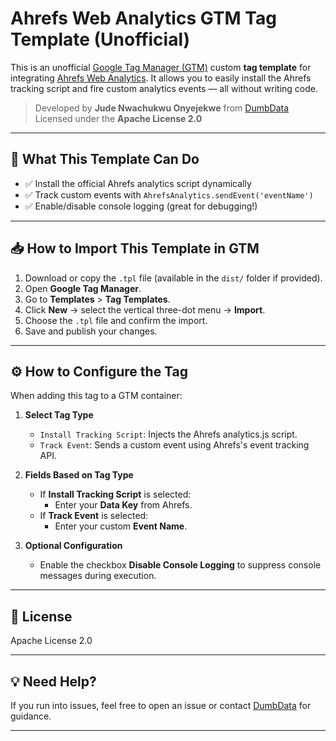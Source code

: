 # Ahrefs Web Analytics GTM Tag Template (Unofficial)

This is an unofficial [Google Tag Manager (GTM)](https://tagmanager.google.com/) custom **tag template** for integrating [Ahrefs Web Analytics](https://ahrefs.com/web-analytics). It allows you to easily install the Ahrefs tracking script and fire custom analytics events — all without writing code.

> Developed by **Jude Nwachukwu Onyejekwe** from [DumbData](https://dumbdata.co)  
> Licensed under the **Apache License 2.0**

---

## 🚀 What This Template Can Do

- ✅ Install the official Ahrefs analytics script dynamically
- ✅ Track custom events with `AhrefsAnalytics.sendEvent('eventName')`
- ✅ Enable/disable console logging (great for debugging!)

---

## 📥 How to Import This Template in GTM

1. Download or copy the `.tpl` file (available in the `dist/` folder if provided).
2. Open **Google Tag Manager**.
3. Go to **Templates** > **Tag Templates**.
4. Click **New** → select the vertical three-dot menu → **Import**.
5. Choose the `.tpl` file and confirm the import.
6. Save and publish your changes.

---

## ⚙️ How to Configure the Tag

When adding this tag to a GTM container:

1. **Select Tag Type**
   - `Install Tracking Script`: Injects the Ahrefs analytics.js script.
   - `Track Event`: Sends a custom event using Ahrefs's event tracking API.

2. **Fields Based on Tag Type**
   - If **Install Tracking Script** is selected:
     - Enter your **Data Key** from Ahrefs.
   - If **Track Event** is selected:
     - Enter your custom **Event Name**.

3. **Optional Configuration**
   - Enable the checkbox **Disable Console Logging** to suppress console messages during execution.

---

## 📄 License
Apache License 2.0

---

## 💡 Need Help?

If you run into issues, feel free to open an issue or contact [DumbData](https://dumbdata.co) for guidance.

---
